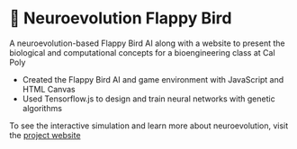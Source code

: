 # 🧬 Neuroevolution Flappy Bird

A neuroevolution-based Flappy Bird AI along with a website to present the biological and computational concepts for a bioengineering class at Cal Poly

- Created the Flappy Bird AI and game environment with JavaScript and HTML Canvas
- Used Tensorflow.js to design and train neural networks with genetic algorithms

To see the interactive simulation and learn more about neuroevolution, visit the [project website](https://brennanandruss.github.io/NEAT-Flappy-Bird/)
